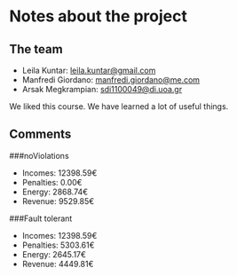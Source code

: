 # Notes about the project

## The team

- Leila Kuntar: leila.kuntar@gmail.com
- Manfredi Giordano: manfredi.giordano@me.com
- Arsak Megkrampian: sdi1100049@di.uoa.gr

We liked this course. We have learned a lot of useful things.  

## Comments

###noViolations

- Incomes:    12398.59€
- Penalties:  0.00€
- Energy:     2868.74€
- Revenue:    9529.85€

###Fault tolerant 

- Incomes:    12398.59€
- Penalties:  5303.61€
- Energy:     2645.17€
- Revenue:    4449.81€
